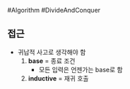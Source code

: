 #Algorithm #DivideAndConquer 

## 접근
- 귀납적 사고로 생각해야 함
	1. **base** = 종료 조건
		- 모든 입력은 언젠가는 base로 함
	2. **inductive** = 재귀 호출